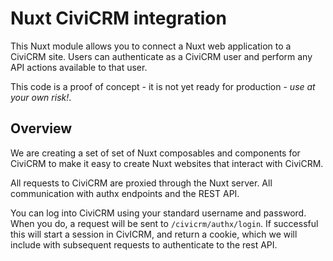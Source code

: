 # Nuxt CiviCRM integration

This Nuxt module allows you to connect a Nuxt web application to a CiviCRM site.
Users can authenticate as a CiviCRM user and perform any API actions available to that user.

This code is a proof of concept - it is not yet ready for production - *use at your own risk!*.

## Overview 

We are creating a set of set of Nuxt composables and components for CiviCRM to make it easy to create Nuxt websites that interact with CiviCRM.

All requests to CiviCRM are proxied through the Nuxt server. All communication with authx endpoints and the REST API.

You can log into CiviCRM using your standard username and password. When you do, a request will be sent to `/civicrm/authx/login`. If successful this will start a session in CivICRM, and return a cookie, which we will include with subsequent requests to authenticate to the rest API.

